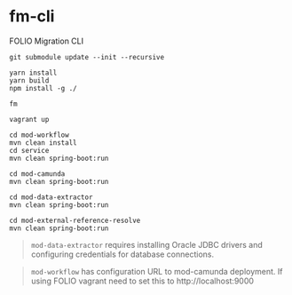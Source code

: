 # fm-cli
FOLIO Migration CLI

```
git submodule update --init --recursive

yarn install
yarn build
npm install -g ./

fm

vagrant up

cd mod-workflow
mvn clean install
cd service
mvn clean spring-boot:run

cd mod-camunda
mvn clean spring-boot:run

cd mod-data-extractor
mvn clean spring-boot:run

cd mod-external-reference-resolve
mvn clean spring-boot:run
```

> `mod-data-extractor` requires installing Oracle JDBC drivers and configuring credentials for database connections.

> `mod-workflow` has configuration URL to mod-camunda deployment. If using FOLIO vagrant need to set this to http://localhost:9000
